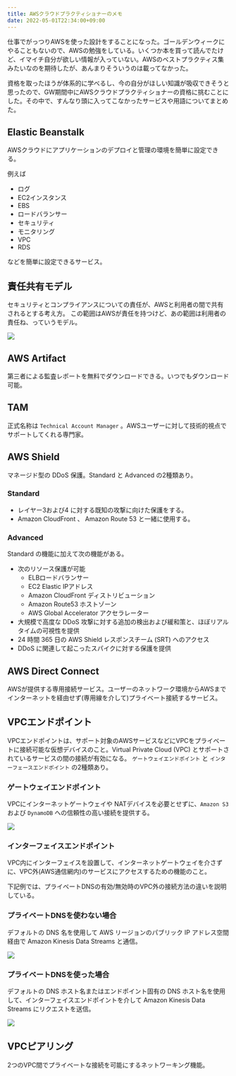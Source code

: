 ```yaml
---
title: AWSクラウドプラクティショナーのメモ
date: 2022-05-01T22:34:00+09:00
---
```


仕事でがっつりAWSを使った設計をすることになった。ゴールデンウィークにやることもないので、AWSの勉強をしている。いくつか本を買って読んでたけど、イマイチ自分が欲しい情報が入っていない。AWSのベストプラクティス集みたいなのを期待したが、あんまりそういうのは載ってなかった。

資格を取ったほうが体系的に学べるし、今の自分がほしい知識が吸収できそうと思ったので、GW期間中にAWSクラウドプラクティショナーの資格に挑むことにした。その中で、すんなり頭に入ってこなかったサービスや用語についてまとめた。

## Elastic Beanstalk

AWSクラウドにアプリケーションのデプロイと管理の環境を簡単に設定できる。

例えば

- ログ
- EC2インスタンス
- EBS
- ロードバランサー
- セキュリティ
- モニタリング
- VPC
- RDS

などを簡単に設定できるサービス。

## 責任共有モデル

セキュリティとコンプライアンスについての責任が、AWSと利用者の間で共有されるとする考え方。
この範囲はAWSが責任を持つけど、あの範囲は利用者の責任ね、っていうモデル。

![](https://dsm01pap001files.storage.live.com/y4mLYNEGo__BFMdKIP8I5RGHdzi0HjqXdjltkFMsuy2ygRtt0Geh6FtvnBS_pluYUOkI8N5UiMlFyJuEwnhjhmbGjT3GtCFnpHg8wLgnJSAJj1RvC99xHv-JXldc8IGt_W8n0lXQ2J3Tkiy-ik7WUVoQBEWuXZyLav2Kqmm4SC9JYdoiwYT2oDlJVWUjZ1HEuVORastTUHTWLseAZQa5KqM4lnR289PUn1MRhBDaLdXtSk?encodeFailures=1&width=1466&height=808)

## AWS Artifact

第三者による監査レポートを無料でダウンロードできる。いつでもダウンロード可能。

## TAM

正式名称は `Technical Account Manager` 。AWSユーザーに対して技術的視点でサポートしてくれる専門家。


## AWS Shield

マネージド型の DDoS 保護。Standard と Advanced の2種類あり。

### Standard

- レイヤー3および4 に対する既知の攻撃に向けた保護をする。
- Amazon CloudFront 、 Amazon Route 53 と一緒に使用する。

### Advanced

Standard の機能に加えて次の機能がある。


- 次のリソース保護が可能
  - ELBロードバランサー
  - EC2 Elastic IPアドレス
  - Amazon CloudFront ディストリビューション
  - Amazon Route53 ホストゾーン
  - AWS Global Accelerator アクセラレーター
- 大規模で高度な DDoS 攻撃に対する追加の検出および緩和策と、ほぼリアルタイムの可視性を提供
- 24 時間 365 日の AWS Shield レスポンスチーム (SRT) へのアクセス
- DDoS に関連して起こったスパイクに対する保護を提供

## AWS Direct Connect

AWSが提供する専用接続サービス。ユーザーのネットワーク環境からAWSまでインターネットを経由せず(専用線を介して)プライベート接続するサービス。

## VPCエンドポイント

VPCエンドポイントは、サポート対象のAWSサービスなどにVPCをプライベートに接続可能な仮想デバイスのこと。Virtual Private Cloud (VPC) とサポートされているサービスの間の接続が有効になる。 `ゲートウェイエンドポイント` と `インターフェースエンドポイント` の2種類あり。

### ゲートウェイエンドポイント

VPCにインターネットゲートウェイや NATデバイスを必要とせずに、`Amazon S3`  および `DynamoDB` への信頼性の高い接続を提供する。

![](https://dsm01pap001files.storage.live.com/y4mcFSafViSjTfED9zmUlDISvxNZ8ka4lcFPtmZmZVJ1pK60tuXFZZDKJszjR1Wm0NSXwZeqooS69Rpcnn2MGllNiH4Hi7ycsZzU3ZjWEZij8uB5iod04w33aU3Z2YdpC-dsHkbd_amifIHAC5nsj41grnWEnVaXhMsB5lHuxDP5-w1qiyZz81n1eCHKlsQg-83J7RDUtZomUbXxr7eTeNg4caidBZ4rir8UwCQOUhPAMM?encodeFailures=1&width=550&height=366)

### インターフェイスエンドポイント

VPC内にインターフェイスを設置して、インターネットゲートウェイを介さずに、VPC外(AWS通信網内)のサービスにアクセスするための機能のこと。

下記例では、プライベートDNSの有効/無効時のVPC外の接続方法の違いを説明している。


### プライベートDNSを使わない場合

デフォルトの DNS 名を使用して AWS リージョンのパブリック IP アドレス空間経由で Amazon Kinesis Data Streams と通信。

![](https://dsm01pap001files.storage.live.com/y4m6veQfBSpWWKxw4eUnf-AKJLvHQh5H-vrZT3cHSH156qNDSDwSxIAlhnwcahPTa7ddvRlkxNAq5r284wWGxdH847FRsPnYvzmOModb9t8l4B307ahzZqRdfhgER2YE0t3NU3wl9HOmAC6LkX91DBKU9VSlABpzSeI4RJunEKldMxqfmqMVTBZeeq6WbxB3kpbg8g8eV31MJTSzoxXtHdeO0aBdcMlI1dHDzhzl_3otyI?encodeFailures=1&width=744&height=505)

### プライベートDNSを使った場合

デフォルトの DNS ホスト名またはエンドポイント固有の DNS ホスト名を使用して、インターフェイスエンドポイントを介して Amazon Kinesis Data Streams にリクエストを送信。

![](https://dsm01pap001files.storage.live.com/y4m6Q45NK5I6zgL5lErcmTkAJ64CLbfUQwZRKNPIAtVHW6IvyjUsAbqy1vQspOEtGUE7jU-QA14cOUhAzkF4YDqUEJ14pmaXS_yiv2lliubV76Cop59WJz-WZetI02_1sf5exu5QPjHWE8mBfzzQ0v0WKDRj3Xmt4AUbx-A0zN9mE_6swtUTkTM1vI4NzVwTzu0k-idSgG47rkUkTgsZBw9CDEGqbmGYYDOPnJA6YbAQeM?encodeFailures=1&width=744&height=505)

## VPCピアリング

2つのVPC間でプライベートな接続を可能にするネットワーキング機能。
